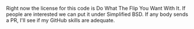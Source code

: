 Right now the license for this code is Do What The Flip You Want With It. If people are interested we can put it under Simplified BSD. If any body sends a PR, I'll see if my GitHub skills are adequate.